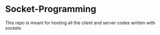 # Socket-Programming
This repo is meant for hosting all the client and server codes written with sockets
